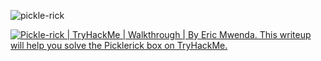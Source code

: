 <p align="left"> <img src="https://miro.medium.com/v2/resize:fit:512/1*snGkAeojBfNWBFge4fCd1g.jpeg" alt="pickle-rick" /> </p>

<a target="_blank" href="https://medium.com/@ericmwendarobert/pickle-rick-tryhackme-walk-through-856c4b85e5f0"><img src="https://github-readme-medium-recent-article.vercel.app/medium/@ericmwenda/0" alt="Pickle-rick | TryHackMe | Walkthrough | By Eric Mwenda. This writeup will help you solve the Picklerick box on TryHackMe."></a>

